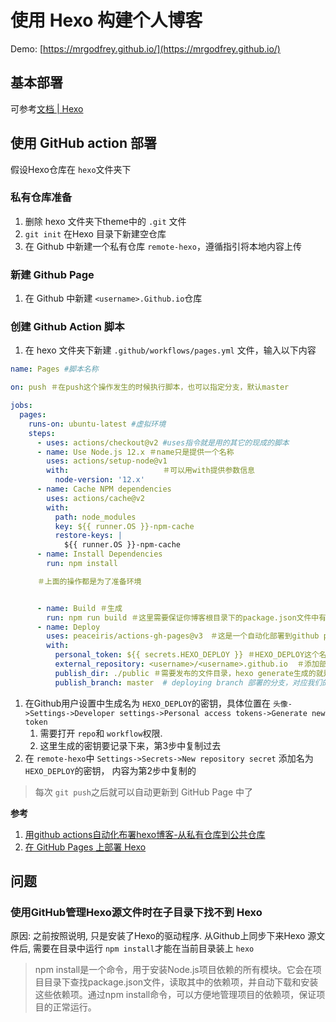 
# 使用 Hexo 构建个人博客

Demo: [https://mrgodfrey.github.io/](https://mrgodfrey.github.io/) 


## 基本部署

可参考[文档 | Hexo](https://hexo.io/zh-cn/docs/)


## 使用 GitHub action 部署

假设Hexo仓库在 `hexo`文件夹下
### 私有仓库准备

1. 删除 hexo 文件夹下theme中的 `.git` 文件
2.  `git init` 在Hexo 目录下新建空仓库
3. 在 Github 中新建一个私有仓库 `remote-hexo`，遵循指引将本地内容上传

### 新建 Github Page

1. 在 Github 中新建 `<username>.Github.io`仓库

### 创建 Github Action 脚本

1. 在 hexo 文件夹下新建 `.github/workflows/pages.yml`  文件，输入以下内容


```yaml
name: Pages #脚本名称

on: push ＃在push这个操作发生的时候执行脚本，也可以指定分支，默认master

jobs:
  pages:
    runs-on: ubuntu-latest #虚拟环境
    steps:
      - uses: actions/checkout@v2 #uses指令就是用的其它的现成的脚本
      - name: Use Node.js 12.x ＃name只是提供一个名称
        uses: actions/setup-node@v1
        with:                     ＃可以用with提供参数信息
          node-version: '12.x'
      - name: Cache NPM dependencies
        uses: actions/cache@v2
        with:
          path: node_modules
          key: ${{ runner.OS }}-npm-cache
          restore-keys: |
            ${{ runner.OS }}-npm-cache
      - name: Install Dependencies
        run: npm install

      ＃上面的操作都是为了准备环境


      - name: Build ＃生成
        run: npm run build ＃这里需要保证你博客根目录下的package.json文件中有这个脚本，没有的话添加一下"build": "hexo generate"
      - name: Deploy
        uses: peaceiris/actions-gh-pages@v3　＃这是一个自动化部署到github pages的脚本
        with:
          personal_token: ${{ secrets.HEXO_DEPLOY }} ＃HEXO_DEPLOY这个名称跟源文件仓库中设置的要对应
          external_repository: <username>/<username>.github.io  ＃添加部署的目标仓库，也就是github.io对应的仓库，由＂用户名／仓库名＂的方式指定
          publish_dir: ./public ＃需要发布的文件目录，hexo generate生成的就是./public
          publish_branch: master  # deploying branch 部署的分支，对应我们的external_repository
```

1. 在Github用户设置中生成名为 `HEXO_DEPLOY`的密钥，具体位置在 `头像->Settings->Developer settings->Personal access tokens->Generate new token` 
   1. 需要打开 `repo`和 `workflow`权限.
   2. 这里生成的密钥要记录下来，第3步中复制过去
2. 在 `remote-hexo`中 `Settings->Secrets->New repository secret` 添加名为 `HEXO_DEPLOY`的密钥， 内容为第2步中复制的

> 每次 `git push`之后就可以自动更新到 GitHub Page 中了


**参考**

1. [用github actions自动化布署hexo博客-从私有仓库到公共仓库](https://www.fewth.com/%E7%94%A8github-actions%E8%87%AA%E5%8A%A8%E5%8C%96%E5%B8%83%E7%BD%B2hexo%E5%8D%9A%E5%AE%A2-%E4%BB%8E%E7%A7%81%E6%9C%89%E4%BB%93%E5%BA%93%E5%88%B0%E5%85%AC%E5%85%B1%E4%BB%93%E5%BA%93/)
2. [在 GitHub Pages 上部署 Hexo](https://hexo.io/zh-cn/docs/github-pages#%E4%B8%80%E9%94%AE%E9%83%A8%E7%BD%B2)

## 问题
 
### 使用GitHub管理Hexo源文件时在子目录下找不到 Hexo

原因: 之前按照说明, 只是安装了Hexo的驱动程序. 从Github上同步下来Hexo 源文件后, 需要在目录中运行 `npm install`才能在当前目录装上 `hexo`


>npm install是一个命令，用于安装Node.js项目依赖的所有模块。它会在项目目录下查找package.json文件，读取其中的依赖项，并自动下载和安装这些依赖项。通过npm install命令，可以方便地管理项目的依赖项，保证项目的正常运行。



